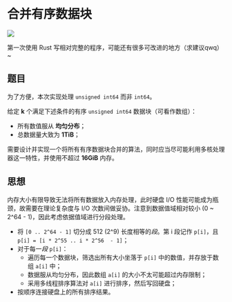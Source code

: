 # 合并有序数据块

![](https://github.com/codgician/merging-chunks/workflows/Rust/badge.svg)


第一次使用 Rust 写相对完整的程序，可能还有很多可改进的地方（求建议qwq）~

## 题目

为了方便，本次实现处理 `unsigned int64` 而非 `int64`。

给定 **k** 个满足下述条件的有序 `unsigned int64` 数据块（可看作数组）：

- 所有数值服从 **均匀分布**；
- 总数据量大致为 **1TiB**；

需要设计并实现一个将所有有序数据块合并的算法，同时应当尽可能利用多核处理器这一特性，并使用不超过 **16GiB** 内存。

## 思想

内存大小有限导致无法将所有数据放入内存处理，此时硬盘 I/O 性能可能成为瓶颈，故需要在理论复杂度与 I/O 次数间做妥协。注意到数据值域相对较小 (0 ~ 2^64 - 1)，因此考虑依据值域进行分段处理。

- 将 `[0 .. 2^64 - 1]` 切分成 512 (2^9) 长度相等的*段*。第 i 段记作 `p[i]`，且 `p[i] = [i * 2^55 .. i * 2^56  - 1]`；
- 对于每一*段* `p[i]`：
  - 遍历每一个数据块，筛选出所有大小坐落于 `p[i]` 中的数值，并存放于数组 `a[i]` 中；
  - 数据服从均匀分布，因此数组 `a[i]` 的大小不太可能超过内存限制；
  - 采用多线程排序算法对 `a[i]` 进行排序，然后写回硬盘；
- 按顺序连接硬盘上的所有排序结果。

